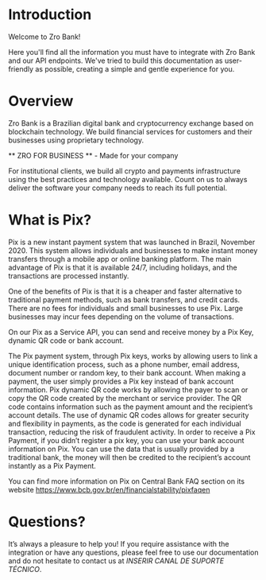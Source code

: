 # Introduction
Welcome to Zro Bank!

Here you'll find all the information you must have to integrate with Zro Bank and our API endpoints. We've tried to build this documentation as user-friendly as possible, creating a simple and gentle experience for you.

# Overview

Zro Bank is a Brazilian digital bank and cryptocurrency exchange based on blockchain technology. We build financial services for customers and their businesses using proprietary technology.

** ZRO FOR BUSINESS ** - Made for your company 

For institutional clients, we build all crypto and payments infrastructure using the best practices and technology available. Count on us to always deliver the software your company needs to reach its full potential.


# What is Pix?

Pix is a new instant payment system that was launched in Brazil, November 2020. This system allows individuals and businesses to make instant money transfers through a mobile app or online banking platform. The main advantage of Pix is that it is available 24/7, including holidays, and the transactions are processed instantly.


One of the benefits of Pix is that it is a cheaper and faster alternative to traditional payment methods, such as bank transfers, and credit cards. There are no fees for individuals and small businesses to use Pix. Large businesses may incur fees depending on the volume of transactions.


On our Pix as a Service API, you can send and receive money by a Pix Key, dynamic QR code or bank account.


The Pix payment system, through Pix keys, works by allowing users to link a unique identification process, such as a phone number, email address, document number or random key, to their bank account. When making a payment, the user simply provides a Pix key instead of bank account information.
Pix dynamic QR code works by allowing the payer to scan or copy the QR code created by the merchant or service provider. The QR code contains information such as the payment amount and the recipient’s account details. The use of dynamic QR codes allows for greater security and flexibility in payments, as the code is generated for each individual transaction, reducing the risk of fraudulent activity.
In order to receive a Pix Payment, if you didn’t register a pix key, you can use your bank account information on Pix. You can use the data that is usually provided by a traditional bank, the money will then be credited to the recipient’s account instantly as a Pix Payment.


You can find more information on Pix on Central Bank FAQ section on its website
https://www.bcb.gov.br/en/financialstability/pixfaqen

# Questions?

It’s always a pleasure to help you! If you require assistance with the integration or have any questions, please feel free to use our documentation and do not hesitate to contact us at *INSERIR CANAL DE SUPORTE TÉCNICO*.
